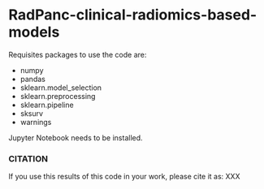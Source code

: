 # RadPanc-clinical-radiomics-based-models

Requisites packages to use the code are:
- numpy
- pandas
- sklearn.model_selection
- sklearn.preprocessing
- sklearn.pipeline
- sksurv
- warnings

Jupyter Notebook needs to be installed.  

### CITATION  
If you use this results of this code in your work, please cite it as: 
XXX
